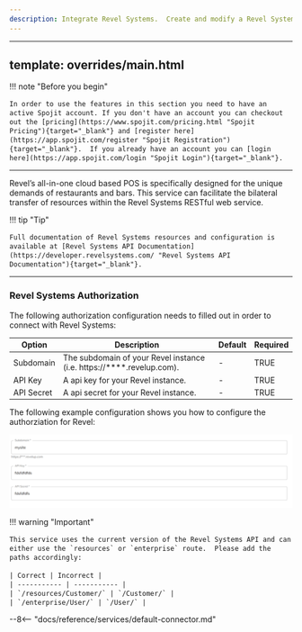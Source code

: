 ```yaml
---
description: Integrate Revel Systems.  Create and modify a Revel Systems integration with the bilateral transfer of resources within the Revel Systems RESTful web service. This Revel service can be added to your workflow and connect and share data with other services.
---
```

---
template: overrides/main.html
---
!!! note "Before you begin" 

    In order to use the features in this section you need to have an active Spojit account. If you don't have an account you can checkout out the [pricing](https://www.spojit.com/pricing.html "Spojit Pricing"){target="_blank"} and [register here](https://app.spojit.com/register "Spojit Registration"){target="_blank"}.  If you already have an account you can [login here](https://app.spojit.com/login "Spojit Login"){target="_blank"}.
___
   
Revel’s all-in-one cloud based POS is specifically designed for the unique demands of restaurants and bars.  This service can facilitate the bilateral transfer of resources within the Revel Systems RESTful web service.

!!! tip "Tip" 

    Full documentation of Revel Systems resources and configuration is available at [Revel Systems API Documentation](https://developer.revelsystems.com/ "Revel Systems API Documentation"){target="_blank"}.
___
### Revel Systems Authorization

The following authorization configuration needs to filled out in order to connect with Revel Systems:

| Option | Description | Default | Required |
| ----------- | ----------- | ----------- | ----------- |
| Subdomain | The subdomain of your Revel instance (i.e. https://****.revelup.com). | - | TRUE |
| API Key | A api key for your Revel instance. | - | TRUE |
| API Secret | A api secret for your Revel instance. | - | TRUE |

The following example configuration shows you how to configure the authorziation for Revel:

![Revel Systems Authorization Configuration](/assets/images/services/revel-service/authorization-configuration.png "Revel Systems Authorization Configuration")

!!! warning "Important"

    This service uses the current version of the Revel Systems API and can either use the `resources` or `enterprise` route.  Please add the paths accordingly:

    | Correct | Incorrect |
    | ----------- | ----------- |
    | `/resources/Customer/` | `/Customer/` |
    | `/enterprise/User/` | `/User/` |

--8<-- "docs/reference/services/default-connector.md"